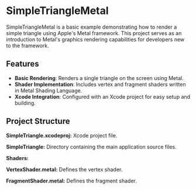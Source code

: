# SimpleTriangleMetal

SimpleTriangleMetal is a basic example demonstrating how to render a simple triangle using Apple's Metal framework. This project serves as an introduction to Metal's graphics rendering capabilities for developers new to the framework.

## Features

- **Basic Rendering**: Renders a single triangle on the screen using Metal.
- **Shader Implementation**: Includes vertex and fragment shaders written in Metal Shading Language.
- **Xcode Integration**: Configured with an Xcode project for easy setup and building.

## Project Structure

**SimpleTriangle.xcodeproj:** Xcode project file.

**SimpleTriangle:** Directory containing the main application source files.

**Shaders:**

**VertexShader.metal:** Defines the vertex shader.

**FragmentShader.metal:** Defines the fragment shader.
